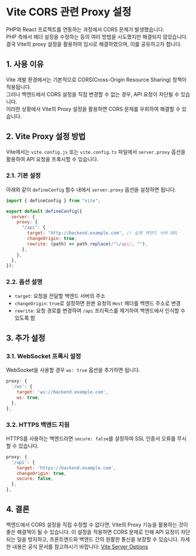 # Vite CORS 관련 Proxy 설정

PHP와 React 프로젝트를 연동하는 과정에서 CORS 문제가 발생했습니다.<br>
PHP 측에서 헤더 설정을 수정하는 등의 여러 방법을 시도했지만 해결되지 않았습니다.<br>
결국 Vite의 proxy 설정을 활용하여 임시로 해결하였으며, 이를 공유하고자 합니다.

## 1. 사용 이유

Vite 개발 환경에서는 기본적으로 CORS(Cross-Origin Resource Sharing) 정책이 적용됩니다.<br>
그러나 백엔드에서 CORS 설정을 직접 변경할 수 없는 경우, API 요청이 차단될 수 있습니다.<br>
이러한 상황에서 Vite의 Proxy 설정을 활용하면 CORS 문제를 우회하여 해결할 수 있습니다.

## 2. Vite Proxy 설정 방법

Vite에서는 `vite.config.js` 또는 `vite.config.ts` 파일에서 `server.proxy` 옵션을 활용하여 API 요청을 프록시할 수 있습니다.

### 2.1. 기본 설정

아래와 같이 `defineConfig` 함수 내에서 `server.proxy` 옵션을 설정하면 됩니다.

```javascript
import { defineConfig } from "vite";

export default defineConfig({
  server: {
    proxy: {
      "/api": {
        target: "http://backend.example.com", // 실제 백엔드 서버 URL
        changeOrigin: true,
        rewrite: (path) => path.replace(/^\/api/, ""),
      },
    },
  },
});
```

### 2.2. 옵션 설명

- `target`: 요청을 전달할 백엔드 서버의 주소
- `changeOrigin`: `true`로 설정하면 원본 요청의 `Host` 헤더를 백엔드 주소로 변경
- `rewrite`: 요청 경로를 변경하여 `/api` 프리픽스를 제거하여 백엔드에서 인식할 수 있도록 함

## 3. 추가 설정

### 3.1. WebSocket 프록시 설정

WebSocket을 사용할 경우 `ws: true` 옵션을 추가하면 됩니다.

```javascript
proxy: {
  '/ws': {
    target: 'ws://backend.example.com',
    ws: true,
  },
},
```

### 3.2. HTTPS 백엔드 지원

HTTPS를 사용하는 백엔드라면 `secure: false`를 설정하여 SSL 인증서 오류를 무시할 수 있습니다.

```javascript
proxy: {
  '/api': {
    target: 'https://backend.example.com',
    changeOrigin: true,
    secure: false,
  },
},
```

## 4. 결론

백엔드에서 CORS 설정을 직접 수정할 수 없다면, Vite의 Proxy 기능을 활용하는 것이 좋은 해결책이 될 수 있습니다.
이 설정을 적용하면 CORS 문제로 인해 API 요청이 차단되는 일을 방지하고, 프론트엔드와 백엔드 간의 원활한 통신을 보장할 수 있습니다.
자세한 내용은 공식 문서를 참고하시기 바랍니다: [Vite Server Options](https://vitejs.dev/config/server-options.html)
